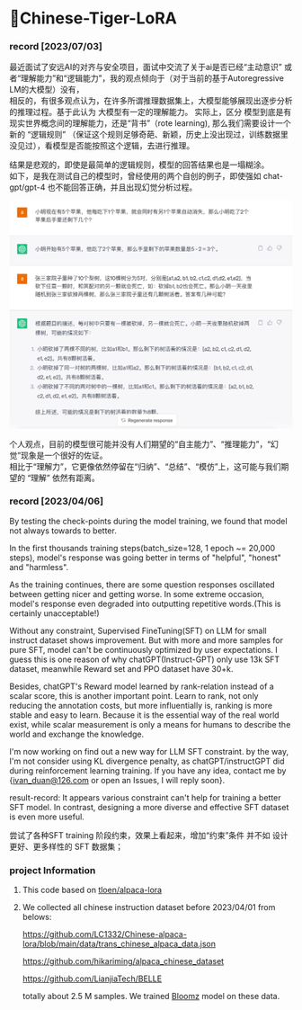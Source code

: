 # 🐅Chinese-Tiger-LoRA
### record [2023/07/03]
最近面试了安远AI的对齐与安全项目，面试中交流了关于ai是否已经“主动意识” 或者“理解能力”和“逻辑能力”，我的观点倾向于（对于当前的基于Autoregressive LM的大模型）没有，  
相反的，有很多观点认为，在许多所谓推理数据集上，大模型能够展现出逐步分析的推理过程。基于此认为 大模型有一定的理解能力。
实际上，区分 模型到底是有现实世界概念间的理解能力，还是“背书”（rote learning), 那么我们需要设计一个新的 “逻辑规则” （保证这个规则足够奇葩、新颖，历史上没出现过，训练数据里没见过），看模型是否能按照这个逻辑，去进行推理。  

结果是悲观的，即使是最简单的逻辑规则，模型的回答结果也是一塌糊涂。  
如下，是我在测试自己的模型时，曾经使用的两个自创的例子，即使强如 chat-gpt/gpt-4 也不能回答正确，并且出现幻觉分析过程。  

![chatGPT_1](https://raw.githubusercontent.com/D1026/Chinese-Tiger-LoRA/main/picture/chatGPT_1.jpeg)

个人观点，目前的模型很可能并没有人们期望的“自主能力”、“推理能力”，“幻觉”现象是一个很好的佐证。  
相比于“理解力”，它更像依然停留在“归纳”、“总结”、“模仿”上，这可能与我们期望的 “理解” 依然有距离。  

### record [2023/04/06]
By testing the check-points during the model training, we found that model not always towards to better.

In the first thousands training steps(batch_size=128, 1 epoch ~= 20,000 steps), model's response was going better in terms of
"helpful", "honest" and "harmless". 

As the training continues, there are some question responses oscillated between getting nicer and getting worse. 
In some extreme occasion, model's response even degraded into outputting repetitive words.(This is certainly unacceptable!)

Without any constraint, 
Supervised FineTuning(SFT) on LLM for small instruct dataset shows improvement.
But with more and more samples for pure SFT, model can't be continuously optimized by user expectations.
I guess this is one reason of why chatGPT(Instruct-GPT) only use 13k SFT dataset, meanwhile Reward set and PPO dataset have 30+k.

Besides, chatGPT's Reward model learned by rank-relation instead of a scalar score, this is another important point. 
Learn to rank, not only reducing the annotation costs, 
but more influentially is, ranking is more stable and easy to learn. 
Because it is the essential way of the real world exist, 
while scalar measurement is only a means for humans to describe the world and exchange the knowledge.

I'm now working on find out a new way for LLM SFT constraint. 
by the way, I'm not consider using KL divergence penalty, as chatGPT/instructGPT did during reinforcement learning training.
If you have any idea, contact me by {ivan_duan@126.com or open an Issues, I will reply soon}.

result-record:
It appears various constraint can't help for training a better SFT model. In contrast, designing a more diverse and effective SFT dataset is even more useful.

尝试了各种SFT training 阶段约束，效果上看起来，增加“约束”条件 并不如 设计更好、更多样性的 SFT 数据集；

### project Information
1. This code based on [tloen/alpaca-lora](https://github.com/tloen/alpaca-lora)
2. We collected all chinese instruction dataset before 2023/04/01 from belows:

    https://github.com/LC1332/Chinese-alpaca-lora/blob/main/data/trans_chinese_alpaca_data.json
    
    https://github.com/hikariming/alpaca_chinese_dataset
    
    https://github.com/LianjiaTech/BELLE
    
    totally about 2.5 M samples. We trained [Bloomz](https://huggingface.co/bigscience/bloomz-3b) model on these data.
    